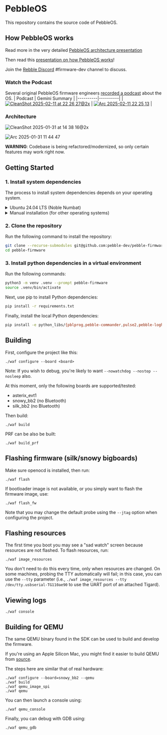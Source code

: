 # PebbleOS

This repository contains the source code of PebbleOS.

## How PebbleOS works

Read more in the very detailed [PebbleOS architecture presentation](https://docs.google.com/presentation/d/1wfyBRwbrv5YtSnvNRnEPz5tRx9y7VGcFsuHbi1X-D7I/edit?usp=sharing)

Then read this [presentation on how PebbleOS works](https://docs.google.com/presentation/d/1M--yoEJBO-uckvY5CTFfHT4srw6RCj9RTGT57RcogX8/edit?usp=sharing)!

Join the [Rebble Discord](https://discordapp.com/invite/aRUAYFN) #firmware-dev channel to discuss.

### Watch the Podcast

Several original PebbleOS firmware engineers [recorded a podcast](https://www.youtube.com/watch?v=dk5wsNN8abo) about the OS.
| Podcast | Gemini Summary |
|----------|----------|
| [![CleanShot 2025-02-11 at 22 26 27@2x](https://github.com/user-attachments/assets/9c55aefa-06f5-4a58-bf4f-fa40e1bd45bd)](https://www.youtube.com/watch?v=dk5wsNN8abo) | [![Arc 2025-02-11 22 25 13](https://github.com/user-attachments/assets/ee5361b3-a89c-450e-97a5-f10796c1fba5)](https://g.co/gemini/share/03350ab7b4e6) |

### Architecture

![CleanShot 2025-01-31 at 14 38 16@2x](https://github.com/user-attachments/assets/23d13a36-55e6-4e3a-87ab-4fb1fd1fca5a)

![Arc 2025-01-31 11 44 47](https://github.com/user-attachments/assets/804bc6b9-47c1-4af5-b698-6078aca467ee)

**WARNING**: Codebase is being refactored/modernized, so only certain features
may work right now.

## Getting Started
### 1. Install system dependencies

The process to install system dependencies depends on your operating system. 

<details>
<summary>Ubuntu 24.04 LTS (Noble Numbat)</summary>

Install system dependencies using apt:

```bash
sudo apt install \
    git \
    python3.12-venv \
    gcc-multilib \
    gettext \
    python3-dev \
    npm \
    clang
    # emscripten # TODO BUG this doesn't work. You still need --nojs
```
</details>

<!-- <details> -->
<!-- <summary>Fedora 41</summary> -->
<!-- Install system dependencies using dnf: -->
<!---->
<!-- ```bash -->
<!-- sudo dnf install \ -->
<!--     # TODO -->
<!-- ``` -->
<!-- </details> -->

<details>
<summary>Manual installation (for other operating systems)</summary>

Use the following installation guides to install the required dependencies:

- Git: [Git installation guide](https://git-scm.com/book/en/v2/Getting-Started-Installing-Git)
- Python 3: [Python installation guide](https://wiki.python.org/moin/BeginnersGuide/Download)
- Arm GNU toolchain: [Arm GNU Toolchain installation guide](https://learn.arm.com/install-guides/gcc/arm-gnu/)
- Node.js & npm: [Downloading and installing Node.js and npm](https://docs.npmjs.com/downloading-and-installing-node-js-and-npm)
- clang: [Clang install guide](https://clang.llvm.org/get_started.html)
- emscripten (optional):
  - If you're on Mac and using [Homebrew](https://brew.sh), you can run `brew install emscripten`.
  - If you're on Linux, follow the instructions [here](https://github.com/emscripten-core/emsdk) and install version 4.0.1.
  - You can skip this if you wish by configuring with `--nojs` but beware the built-in clock for several devices requires JS and will render a blank screen when disabled.

</details>

### 2. Clone the repository

Run the following command to install the repository:

```bash
git clone --recurse-submodules git@github.com:pebble-dev/pebble-firmware.git
cd pebble-firmware
```

### 3. Install python dependencies in a virtual environment

Run the following commands:

```bash
python3 -m venv .venv --prompt pebble-firmware
source .venv/bin/activate
```

Next, use pip to install Python dependencies:
```bash
pip install -r requirements.txt
```

Finally, install the local Python dependencies:
```bash
pip install -e python_libs/{pblprog,pebble-commander,pulse2,pebble-loghash}
```

## Building

First, configure the project like this:

```shell
./waf configure --board <board>
```

Note: If you wish to debug, you're likely to want `--nowatchdog --nostop --nosleep` also.

At this moment, only the following boards are supported/tested:

- asterix_evt1
- snowy_bb2 (no Bluetooth)
- silk_bb2 (no Bluetooth)

Then build:

```shell
./waf build
```

PRF can be also be built:

```shell
./waf build_prf
```

## Flashing firmware (silk/snowy bigboards)

Make sure openocd is installed, then run:

```shell
./waf flash
```

If bootloader image is not available, or you simply want to flash the firmware
image, use:

```shell
./waf flash_fw
```

Note that you may change the default probe using the `--jtag` option when
configuring the project.

## Flashing resources

The first time you boot you may see a "sad watch" screen because resources are not
flashed. To flash resources, run:

```shell
./waf image_resources
```

You don't need to do this every time, only when resources are changed.  On
some machines, probing the TTY automatically will fail; in this case, you
can use the `--tty` parameter (i.e., `./waf image_resources --tty
/dev/tty.usbserial-TG110ae90` to use the UART port of an attached Tigard).

## Viewing logs

```shell
./waf console
```

## Building for QEMU

The same QEMU binary found in the SDK can be used to build and develop the firmware.

If you're using an Apple Silicon Mac, you might find it easier to build QEMU from [source](https://github.com/pebble-dev/qemu).

The steps here are similar that of real hardware:

```shell
./waf configure --board=snowy_bb2 --qemu
./waf build
./waf qemu_image_spi
./waf qemu
```

You can then launch a console using:

```shell
./waf qemu_console
```

Finally, you can debug with GDB using:

```shell
./waf qemu_gdb
```
